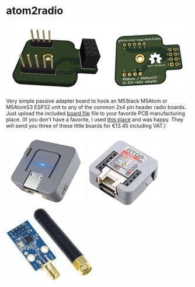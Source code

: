 # atom2radio

![](atom2radio.png)

Very simple passive adapter board to hook an M5Stack M5Atom or M5AtomS3 ESP32 unit to any of the common 2x4 pin header radio boards. Just upload the included [board file](atom2radio.kicad_pcb) file to your favorite PCB manufacturing place. (If you don't have a favorite, I used [this place](https://aisler.net/) and was happy. They will send you three of these little boards for €13.45 including VAT.)

<img src="m5atom1.png" alt="drawing" height="200"/>&nbsp;<img src="m5atom2.png" alt="drawing" height="190">&nbsp;&nbsp;&nbsp;&nbsp;<img src="CC1101.jpg" alt="drawing" height="200"/>
